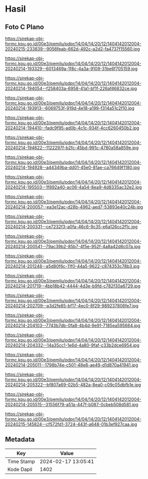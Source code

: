 # Hasil

## Foto C Plano

https://sirekap-obj-formc.kpu.go.id/00e3/pemilu/pdpr/14/04/14/20/12/1404142012004-20240215-233839--9056feab-662d-492c-a2d2-fa4737f15560.jpg

https://sirekap-obj-formc.kpu.go.id/00e3/pemilu/pdpr/14/04/14/20/12/1404142012004-20240214-193329--6013469a-1f8c-4a3a-9109-31be6f705159.jpg

https://sirekap-obj-formc.kpu.go.id/00e3/pemilu/pdpr/14/04/14/20/12/1404142012004-20240214-194054--f258403a-6958-41a1-bf1f-226af46832ce.jpg

https://sirekap-obj-formc.kpu.go.id/00e3/pemilu/pdpr/14/04/14/20/12/1404142012004-20240214-193913--6069753f-919d-4e18-a199-f314a51c2f10.jpg

https://sirekap-obj-formc.kpu.go.id/00e3/pemilu/pdpr/14/04/14/20/12/1404142012004-20240214-194410--fadc9f95-ad0b-4c1c-934f-4cc6260450b2.jpg

https://sirekap-obj-formc.kpu.go.id/00e3/pemilu/pdpr/14/04/14/20/12/1404142012004-20240214-194622--1122297f-b2fc-45bd-991c-4780a58a859e.jpg

https://sirekap-obj-formc.kpu.go.id/00e3/pemilu/pdpr/14/04/14/20/12/1404142012004-20240214-194928--a44349ba-dd01-45e0-81ae-ca76649f1180.jpg

https://sirekap-obj-formc.kpu.go.id/00e3/pemilu/pdpr/14/04/14/20/12/1404142012004-20240214-195503--1f892a40-ac06-4a54-8ea9-4d8335ac32e2.jpg

https://sirekap-obj-formc.kpu.go.id/00e3/pemilu/pdpr/14/04/14/20/12/1404142012004-20240214-200057--ea3e12ac-d28b-4962-aed7-53893e40c24b.jpg

https://sirekap-obj-formc.kpu.go.id/00e3/pemilu/pdpr/14/04/14/20/12/1404142012004-20240214-200331--ce7232f3-a0fa-46c6-9c35-e6a126cc2f1c.jpg

https://sirekap-obj-formc.kpu.go.id/00e3/pemilu/pdpr/14/04/14/20/12/1404142012004-20240214-200541--79ac39b2-85b7-4f5e-952f-4a8a42d6c07a.jpg

https://sirekap-obj-formc.kpu.go.id/00e3/pemilu/pdpr/14/04/14/20/12/1404142012004-20240214-201248--a5d80f6c-11f0-44a5-9622-c874353c78b3.jpg

https://sirekap-obj-formc.kpu.go.id/00e3/pemilu/pdpr/14/04/14/20/12/1404142012004-20240214-201719--4bb18b42-4444-4d3e-b9fd-c782f30a6729.jpg

https://sirekap-obj-formc.kpu.go.id/00e3/pemilu/pdpr/14/04/14/20/12/1404142012004-20240214-202709--a3d2fe85-bf17-4ec0-8f29-989237806fe7.jpg

https://sirekap-obj-formc.kpu.go.id/00e3/pemilu/pdpr/14/04/14/20/12/1404142012004-20240214-204103--7743b7db-0fa8-4b4d-9e91-7185ea595664.jpg

https://sirekap-obj-formc.kpu.go.id/00e3/pemilu/pdpr/14/04/14/20/12/1404142012004-20240214-204332--14a35cc1-1e6d-4a80-9faf-c33b2dce6954.jpg

https://sirekap-obj-formc.kpu.go.id/00e3/pemilu/pdpr/14/04/14/20/12/1404142012004-20240214-205011--1798b74e-c501-48e8-ae49-d1d870a41941.jpg

https://sirekap-obj-formc.kpu.go.id/00e3/pemilu/pdpr/14/04/14/20/12/1404142012004-20240214-205322--bf807a69-02b5-482a-8ea0-c09c05dbfb1e.jpg

https://sirekap-obj-formc.kpu.go.id/00e3/pemilu/pdpr/14/04/14/20/12/1404142012004-20240214-205515--31556f79-a51a-447f-b087-0cbeb508d581.jpg

https://sirekap-obj-formc.kpu.go.id/00e3/pemilu/pdpr/14/04/14/20/12/1404142012004-20240215-145824--cf572fd1-3724-443f-a648-01b3ef927caa.jpg


## Metadata

| Key        | Value               |
| ---------- | ------------------- |
| Time Stamp | 2024-02-17 13:05:41 |
| Kode Dapil | 1402                |



